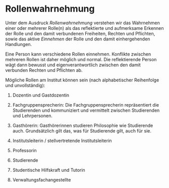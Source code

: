 <!---
   NAME - The NAME of this project is:
ethos

  FILE - The FILENAME of the current file is:
/a3.md

  CREATION - This project was CREATED on:
2017-01-28-16:15:00 UTC

  MODIFICATION - This project was last MODIFIED on:
2017-01-28-16:15:00 UTC

  VERSION - The current VERSION of this project is:
<git-commit-hash>-2017-01-28-16:15:00 UTC

  CREATOR(S) - This project was CREATED by:
Michael Czechowski, Martin Maga

  CONTACT - You can CONTACT the creator(s) or developer(s) of this project at:
E-Mail: mail@martinmaga.de

  COPYRIGHT - The COPYRIGHT holder of this project is:
COPYRIGHT (c) 2016 Martin Maga

  LICENSE - This project is LICENSED under the following license:
Martin Maga 2016 CC BY-SA 4.0 https://creativecommons.org

  SUBFILE – This is a SUBFILE! For more INFORMATION on this project go to:
/README.md
--->
# Rollenwahrnehmung

Unter dem Ausdruck *Rollenwahrnehmung* verstehen wir das Wahrnehmen einer oder mehrerer Rolle(n) als das reflektierte und aufmerksame Erkennen der Rolle und den damit verbundenen Freiheiten, Rechten und Pflichten, sowie das aktive *Einnehmen* der Rolle und den damit einhergehenden Handlungen.

Eine Person kann verschiedene Rollen einnehmen. Konflikte zwischen mehreren Rollen ist daher möglich und normal. Die reflektierende Person wägt dann bewusst und eigenverantwortlich zwischen den damit verbunden Rechten und Pflichten ab.

Mögliche Rollen am Institut können sein (nach alphabetischer Reihenfolge und unvollständig):

1. Dozentin und Gastdozentin

2. Fachgruppensprecherin: Die Fachgruppensprecherin repräsentiert die Studierenden und kommuniziert und vermittelt zwischen Studierenden und Lehrpersonen.

3. Gasthörerin: Gasthörerinnen studieren Philosophie wie Studierende auch. Grundsätzlich gilt das, was für Studierende gilt, auch für sie.

4. Institutsleiterin / stellvertretende Institutsleiterin

5. Professorin

6. Studierende

7. Studentische Hilfskraft und Tutorin

8. Verwaltungsfachangestellte
